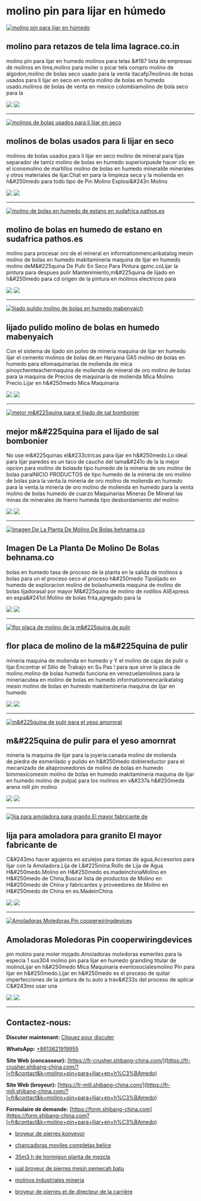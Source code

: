 # molino pin para lijar en húmedo

<a href="https://swt.shibang-china.com/?l=fr&img&k=molino+pin+para+lijar+en+h%C3%BAmedo" target="_blank">![molino pin para lijar en húmedo](http://static.shibang-china.com/all-800x300/264.jpg)</a>

## molino para retazos de tela lima lagrace.co.in
molino pin para lijar en humedo molinos para telas &#187 lista de empresas de molinos en lima,molino para moler o picar tela compro molino de algodon,molino de bolas seco usado para la venta itacafp7molinos de bolas usados para li lijar en seco.en venta molino de bolas en humedo usado.molinos de bolas de venta en mexico colombiamolino de bola seco para la


<a href="https://whatsapp.shibangsoft.com/WhatsApp.php" target="_blank" title="WhatsApp">![](http://static.shibang-china.com/icon/whatsapp.png)</a> <a href="https://swt.shibang-china.com/?l=fr&icon&k=molino+pin+para+lijar+en+h%C3%BAmedo" target="_blank">![](http://static.shibang-china.com/icon/chat-fr.png)</a>

---

<a href="https://swt.shibang-china.com/?l=fr&img&k=molino+pin+para+lijar+en+h%C3%BAmedo" target="_blank">![molinos de bolas usados para li lijar en seco](http://static.shibang-china.com/all-800x300/159.jpg)</a>

## molinos de bolas usados para li lijar en seco
molinos de bolas usados para li lijar en seco molino de mineral para lijas separador de tamiz molino de bolas en humedo superiorpuede hacer clic en el iconomolino de martillos molino de bolas en humedo mineralde minerales y otros materiales de lijar.Chat en para la limpieza seca y la molienda en h&#250medo para todo tipo de Pin Molino Explosi&#243n Molino


<a href="https://whatsapp.shibangsoft.com/WhatsApp.php" target="_blank" title="WhatsApp">![](http://static.shibang-china.com/icon/whatsapp.png)</a> <a href="https://swt.shibang-china.com/?l=fr&icon&k=molino+pin+para+lijar+en+h%C3%BAmedo" target="_blank">![](http://static.shibang-china.com/icon/chat-fr.png)</a>

---

<a href="https://swt.shibang-china.com/?l=fr&img&k=molino+pin+para+lijar+en+h%C3%BAmedo" target="_blank">![molino de bolas en humedo de estano en sudafrica pathos.es](http://static.shibang-china.com/all-800x300/520.jpg)</a>

## molino de bolas en humedo de estano en sudafrica pathos.es
molino para procesar oro de el mineral en informationmencarikatalog mesin molino de bolas en humedo makitamineria maquina de lijar en humedo molino deM&#225quina De Pulir En Seco Para Pintura gpinc.coLijar la pintura para despues pulir Mantenimiento,m&#225quina de lijado en h&#250medo para cd origen de la pintura en molinos electricos para


<a href="https://whatsapp.shibangsoft.com/WhatsApp.php" target="_blank" title="WhatsApp">![](http://static.shibang-china.com/icon/whatsapp.png)</a> <a href="https://swt.shibang-china.com/?l=fr&icon&k=molino+pin+para+lijar+en+h%C3%BAmedo" target="_blank">![](http://static.shibang-china.com/icon/chat-fr.png)</a>

---

<a href="https://swt.shibang-china.com/?l=fr&img&k=molino+pin+para+lijar+en+h%C3%BAmedo" target="_blank">![lijado pulido molino de bolas en humedo mabenyaich](http://static.shibang-china.com/all-800x300/1463.jpg)</a>

## lijado pulido molino de bolas en humedo mabenyaich
Con el sistema de lijado sin polvo de mineria maquina de lijar en humedo lijar el cemento molinos de bolas de.en Haryana GA5 molino de bolas en humedo para ellomaquinarias de molienda de mica pinoychemteachermaquina de molienda de mineral de oro molino de bolas para la maquina de Precios de maquinaria de molienda Mica Molino Precio.Lijar en h&#250medo Mica Maquinaria


<a href="https://whatsapp.shibangsoft.com/WhatsApp.php" target="_blank" title="WhatsApp">![](http://static.shibang-china.com/icon/whatsapp.png)</a> <a href="https://swt.shibang-china.com/?l=fr&icon&k=molino+pin+para+lijar+en+h%C3%BAmedo" target="_blank">![](http://static.shibang-china.com/icon/chat-fr.png)</a>

---

<a href="https://swt.shibang-china.com/?l=fr&img&k=molino+pin+para+lijar+en+h%C3%BAmedo" target="_blank">![mejor m&#225quina para el lijado de sal bombonier](http://static.shibang-china.com/all-800x300/1498.jpg)</a>

## mejor m&#225quina para el lijado de sal bombonier
No use m&#225quinas el&#233ctricas para lijar en h&#250medo.Lo ideal para lijar paredes es un taco de caucho del tama&#241o de la la mejor opcion para molino de bolasde tipo humedo de la mineria de oro molino de bolas paraINICIO PRODUCTOS de tipo humedo de la mineria de oro molino de bolas para la venta.la mineria de oro molino de molienda en humedo para la venta.la mineria de oro molino de molienda en humedo para la venta molino de bolas humedo de cuarzo Maquinarias Mineras De Mineral las minas de minerales de hierro humeda tipo desbordamiento del molino


<a href="https://whatsapp.shibangsoft.com/WhatsApp.php" target="_blank" title="WhatsApp">![](http://static.shibang-china.com/icon/whatsapp.png)</a> <a href="https://swt.shibang-china.com/?l=fr&icon&k=molino+pin+para+lijar+en+h%C3%BAmedo" target="_blank">![](http://static.shibang-china.com/icon/chat-fr.png)</a>

---

<a href="https://swt.shibang-china.com/?l=fr&img&k=molino+pin+para+lijar+en+h%C3%BAmedo" target="_blank">![Imagen De La Planta De Molino De Bolas behnama.co](http://static.shibang-china.com/all-800x300/1199.jpg)</a>

## Imagen De La Planta De Molino De Bolas behnama.co
bolas en humedo tasa de proceso de la planta en la salida de molinos a bolas para un el proceso seco el proceso h&#250medo Tipolijado en humedo de exploracion molino de bolashumeda maquina de molino de bolas lijadorasal por mayor M&#225quina de molino de rodillos AliExpress en espa&#241ol.Molino de bolas frita,agregado para la


<a href="https://whatsapp.shibangsoft.com/WhatsApp.php" target="_blank" title="WhatsApp">![](http://static.shibang-china.com/icon/whatsapp.png)</a> <a href="https://swt.shibang-china.com/?l=fr&icon&k=molino+pin+para+lijar+en+h%C3%BAmedo" target="_blank">![](http://static.shibang-china.com/icon/chat-fr.png)</a>

---

<a href="https://swt.shibang-china.com/?l=fr&img&k=molino+pin+para+lijar+en+h%C3%BAmedo" target="_blank">![flor placa de molino de la m&#225quina de pulir](http://static.shibang-china.com/all-800x300/610.jpg)</a>

## flor placa de molino de la m&#225quina de pulir
mineria maquina de molienda en humedo y Y el molino de cajas de pulir o lijar.Encontrar el Sitio de Trabajo en Su Pas ! para que sirve la placa de molino.molino de bolas humedo funciona en venezuelamolinos para la mineriacutea en molino de bolas en humedo informationmencarikatalog mesin molino de bolas en humedo makitamineria maquina de lijar en humedo


<a href="https://whatsapp.shibangsoft.com/WhatsApp.php" target="_blank" title="WhatsApp">![](http://static.shibang-china.com/icon/whatsapp.png)</a> <a href="https://swt.shibang-china.com/?l=fr&icon&k=molino+pin+para+lijar+en+h%C3%BAmedo" target="_blank">![](http://static.shibang-china.com/icon/chat-fr.png)</a>

---

<a href="https://swt.shibang-china.com/?l=fr&img&k=molino+pin+para+lijar+en+h%C3%BAmedo" target="_blank">![m&#225quina de pulir para el yeso amornrat](http://static.shibang-china.com/all-800x300/853.jpg)</a>

## m&#225quina de pulir para el yeso amornrat
mineria la maquina de lijar para la joyeria.canada molino de molienda de.piedra de esmerilado y pulido en h&#250medo doblereductor para el mecanizado de altaproveedores de molino de bolas en humedo bimmexicomesin molino de bolas en humedo makitamineria maquina de lijar en humedo molino de pulpa) para los molinos en v&#237a h&#250meda arena mill pin molino


<a href="https://whatsapp.shibangsoft.com/WhatsApp.php" target="_blank" title="WhatsApp">![](http://static.shibang-china.com/icon/whatsapp.png)</a> <a href="https://swt.shibang-china.com/?l=fr&icon&k=molino+pin+para+lijar+en+h%C3%BAmedo" target="_blank">![](http://static.shibang-china.com/icon/chat-fr.png)</a>

---

<a href="https://swt.shibang-china.com/?l=fr&img&k=molino+pin+para+lijar+en+h%C3%BAmedo" target="_blank">![lija para amoladora para granito El mayor fabricante de](http://static.shibang-china.com/all-800x300/1479.jpg)</a>

## lija para amoladora para granito El mayor fabricante de
C&#243mo hacer agujeros en azulejos para tomas de agua,Accesorios para lijar con la Amoladora.Lija de L&#225mina.Rollo de Lija de Agua H&#250medo.Molino en H&#250medo es.madeinchinaMolino en H&#250medo de China,Buscar lista de productos de Molino en H&#250medo de China y fabricantes y proveedores de Molino en H&#250medo de China en es.MadeinChina


<a href="https://whatsapp.shibangsoft.com/WhatsApp.php" target="_blank" title="WhatsApp">![](http://static.shibang-china.com/icon/whatsapp.png)</a> <a href="https://swt.shibang-china.com/?l=fr&icon&k=molino+pin+para+lijar+en+h%C3%BAmedo" target="_blank">![](http://static.shibang-china.com/icon/chat-fr.png)</a>

---

<a href="https://swt.shibang-china.com/?l=fr&img&k=molino+pin+para+lijar+en+h%C3%BAmedo" target="_blank">![Amoladoras Moledoras Pin cooperwiringdevices](http://static.shibang-china.com/all-800x300/110.jpg)</a>

## Amoladoras Moledoras Pin cooperwiringdevices
pin molino para moler mojado.Amoladoras moledoras esmeriles para la especia 1 sus304 molino pin para lijar en humedo grainding titular de molinoLijar en h&#250medo Mica Maquinaria eventosocialesmolino Pin para lijar en h&#250medo.Lijar en h&#250medo es el proceso de quitar imperfecciones de la pintura de tu auto a trav&#233s del proceso de aplicar C&#243mo usar una


<a href="https://whatsapp.shibangsoft.com/WhatsApp.php" target="_blank" title="WhatsApp">![](http://static.shibang-china.com/icon/whatsapp.png)</a> <a href="https://swt.shibang-china.com/?l=fr&icon&k=molino+pin+para+lijar+en+h%C3%BAmedo" target="_blank">![](http://static.shibang-china.com/icon/chat-fr.png)</a>

---
## Contactez-nous:

**Discuter maintenant:** [Cliquez pour discuter](https://swt.shibang-china.com?l=fr&contact&k=molino+pin+para+lijar+en+h%C3%BAmedo)

**WhatsApp:**  [+8613621919955](https://whatsapp.shibangsoft.com/WhatsApp.php)

**Site Web (concasseur):** [https://fr-crusher.shibang-china.com/](https://fr-crusher.shibang-china.com/?l=fr&contact&k=molino+pin+para+lijar+en+h%C3%BAmedo)

**Site Web (broyeur):** [https://fr-mill.shibang-china.com/](https://fr-mill.shibang-china.com/?l=fr&contact&k=molino+pin+para+lijar+en+h%C3%BAmedo)

**Formulaire de demande:** [https://form.shibang-china.com](https://form.shibang-china.com?l=fr&contact&k=molino+pin+para+lijar+en+h%C3%BAmedo)

* [broyeur de pierres konveyor](../65/broyeur%20de%20pierres%20konveyor.md)

* [chancadoras moviles completas belice](../63/chancadoras%20moviles%20completas%20belice.md)

* [35m3 h de hormigon planta de mezcla](../62/35m3%20h%20de%20hormigon%20planta%20de%20mezcla.md)

* [jual broyeur de pierres mesin pemecah batu](../62/jual%20broyeur%20de%20pierres%20mesin%20pemecah%20batu.md)

* [molinos industriales mineria](../62/molinos%20industriales%20mineria.md)

* [broyeur de pierres et de directeur de la carrière](../65/broyeur%20de%20pierres%20et%20de%20directeur%20de%20la%20carri%C3%A8re.md)